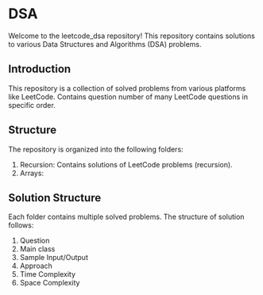 # DSA

Welcome to the leetcode_dsa repository! This repository contains solutions to various Data Structures and Algorithms (DSA) problems.


## Introduction

This repository is a collection of solved problems from various platforms like LeetCode. Contains question number of many LeetCode questions in specific order.

## Structure

The repository is organized into the following folders:

1. Recursion: Contains solutions of LeetCode problems (recursion).
2. Arrays: 

## Solution Structure

Each folder contains multiple solved problems. The structure of solution follows:

1. Question
2. Main class
3. Sample Input/Output
4. Approach
5. Time Complexity
6. Space Complexity
